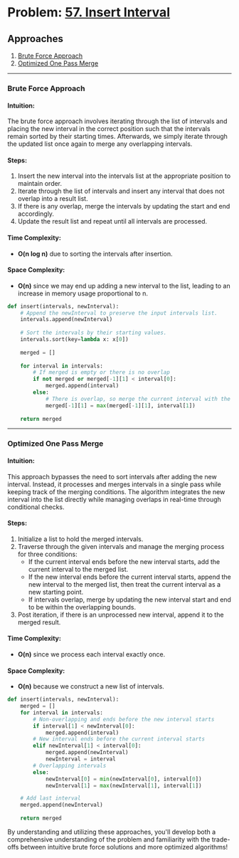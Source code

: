 # Problem: [57. Insert Interval](https://leetcode.com/problems/insert-interval/)

## Approaches
1. [Brute Force Approach](#brute-force-approach)
2. [Optimized One Pass Merge](#optimized-one-pass-merge)

---

### Brute Force Approach

#### Intuition:
The brute force approach involves iterating through the list of intervals and placing the new interval in the correct position such that the intervals remain sorted by their starting times. Afterwards, we simply iterate through the updated list once again to merge any overlapping intervals.

#### Steps:
1. Insert the new interval into the intervals list at the appropriate position to maintain order.
2. Iterate through the list of intervals and insert any interval that does not overlap into a result list.
3. If there is any overlap, merge the intervals by updating the start and end accordingly.
4. Update the result list and repeat until all intervals are processed.

#### Time Complexity:
- **O(n log n)** due to sorting the intervals after insertion.
  
#### Space Complexity:
- **O(n)** since we may end up adding a new interval to the list, leading to an increase in memory usage proportional to n.

```python
def insert(intervals, newInterval):
    # Append the newInterval to preserve the input intervals list.
    intervals.append(newInterval)
    
    # Sort the intervals by their starting values.
    intervals.sort(key=lambda x: x[0])
    
    merged = []
    
    for interval in intervals:
        # If merged is empty or there is no overlap
        if not merged or merged[-1][1] < interval[0]:
            merged.append(interval)
        else:
            # There is overlap, so merge the current interval with the last interval in merged
            merged[-1][1] = max(merged[-1][1], interval[1])
    
    return merged
```

---

### Optimized One Pass Merge

#### Intuition:
This approach bypasses the need to sort intervals after adding the new interval. Instead, it processes and merges intervals in a single pass while keeping track of the merging conditions. The algorithm integrates the new interval into the list directly while managing overlaps in real-time through conditional checks.

#### Steps:
1. Initialize a list to hold the merged intervals.
2. Traverse through the given intervals and manage the merging process for three conditions:
   - If the current interval ends before the new interval starts, add the current interval to the merged list.
   - If the new interval ends before the current interval starts, append the new interval to the merged list, then treat the current interval as a new starting point.
   - If intervals overlap, merge by updating the new interval start and end to be within the overlapping bounds.
3. Post iteration, if there is an unprocessed new interval, append it to the merged result.

#### Time Complexity:
- **O(n)** since we process each interval exactly once.

#### Space Complexity:
- **O(n)** because we construct a new list of intervals.

```python
def insert(intervals, newInterval):
    merged = []
    for interval in intervals:
        # Non-overlapping and ends before the new interval starts
        if interval[1] < newInterval[0]:
            merged.append(interval)
        # New interval ends before the current interval starts
        elif newInterval[1] < interval[0]:
            merged.append(newInterval)
            newInterval = interval
        # Overlapping intervals
        else:
            newInterval[0] = min(newInterval[0], interval[0])
            newInterval[1] = max(newInterval[1], interval[1])

    # Add last interval
    merged.append(newInterval)
    
    return merged
```

By understanding and utilizing these approaches, you'll develop both a comprehensive understanding of the problem and familiarity with the trade-offs between intuitive brute force solutions and more optimized algorithms!

